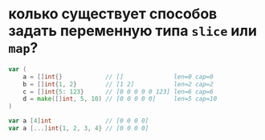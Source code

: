 # колько существует способов задать переменную типа `slice` или `map`?

```go
var (
    a = []int{}            // []              len=0 cap=0
    b = []int{1, 2}        // [1 2]           len=2 cap=2
    c = []int{5: 123}      // [0 0 0 0 0 123] len=6 cap=6
    d = make([]int, 5, 10) // [0 0 0 0 0]     len=5 cap=10
)

var a [4]int               // [0 0 0 0]
var a [...]int{1, 2, 3, 4} // [0 0 0 0]
```